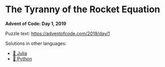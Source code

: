 # The Tyranny of the Rocket Equation

**Advent of Code: Day 1, 2019**

Puzzle text: https://adventofcode.com/2019/day/1

Solutions in other languages:

- [🎪 Julia](../../../../julia/2019/01_the_tyranny_of_the_rocket_equation)
- [🐍 Python](../../../../python/2019/01_the_tyranny_of_the_rocket_equation)